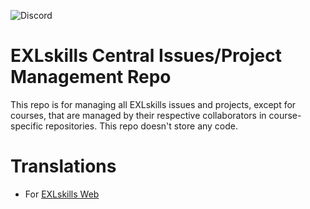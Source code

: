 ![Discord](https://img.shields.io/discord/476724823058415644.svg)


# EXLskills Central Issues/Project Management Repo

This repo is for managing all EXLskills issues and projects, except for courses, that are managed by their respective collaborators in course-specific repositories. This repo doesn't store any code.

# Translations

* For [EXLskills Web](https://poeditor.com/join/project/N4pT34MboQ)
